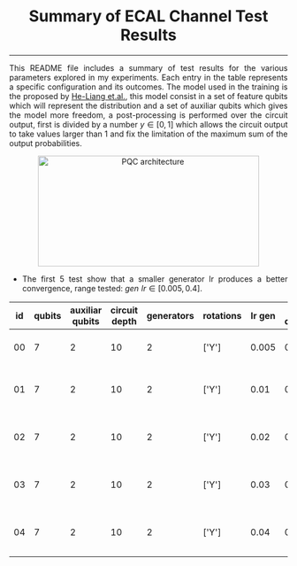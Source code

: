 
<div align="center">

# **Summary of ECAL Channel Test Results**
---

<div align="justify">

This README file includes a summary of test results for the various parameters explored in my experiments.
Each entry in the table represents a specific configuration and its outcomes. The model used in the training is the proposed by 
[He-Liang et.al.](https://arxiv.org/abs/2010.06201), this model consist in a set of feature qubits which will represent the distribution
and a set of auxiliar qubits which gives the model more freedom, a post-processing is performed over the circuit output, first is divided by
a number $y \in [0, 1]$ which allows the circuit output to take values larger than 1 and fix the limitation of the maximum sum of the output 
probabilities.

<div align="center">

<img src="/home/reyguadarrama/GSoC/images/Quantum_generator-2.png" alt="PQC architecture" width="400" height="200"/>

<div align="justify">


- The first 5 test show that a smaller generator lr produces a better convergence, range tested: $gen\,\,lr \in [0.005, 0.4]$.


| id | qubits | auxiliar qubits | circuit depth | generators | rotations | lr gen | lr disc | batch size | resolution | optimizer | samples | epochs | y | FID | RMSE | disc loss | gen loss | notes |
|---|---|---|---|---|---|---|---|---|---|---|---|---|---|---|---|---|---|---|
| 00 | 7 | 2 | 10 | 2 | ['Y'] | 0.005 | 0.1 | 1 | 8x8 | SGD | 512 | 20 | 0.3 | 1.60e-04 | 5.43e-03 | 1.58e+00 | 7.35e-01 | it seems a small gen lr is better |
| 01 | 7 | 2 | 10 | 2 | ['Y'] | 0.01 | 0.1 | 1 | 8x8 | SGD | 512 | 20 | 0.3 | 1.71e-04 | 8.09e-03 | 1.48e+00 | 8.93e-01 | worse performance with larger gen lr |
| 02 | 7 | 2 | 10 | 2 | ['Y'] | 0.02 | 0.1 | 1 | 8x8 | SGD | 512 | 20 | 0.3 | 1.22e-03 | 1.18e-02 | 1.14e+00 | 8.08e-01 | worse performance with larger gen lr |
| 03 | 7 | 2 | 10 | 2 | ['Y'] | 0.03 | 0.1 | 1 | 8x8 | SGD | 512 | 20 | 0.3 | 4.16e-04 | 7.67e-03 | 1.48e+00 | 8.86e-01 | worse performance with larger gen lr |
| 04 | 7 | 2 | 10 | 2 | ['Y'] | 0.04 | 0.1 | 1 | 8x8 | SGD | 512 | 20 | 0.3 | 1.21e-03 | 1.26e-02 | 1.21e+00 | 7.59e-01 | worse performance with larger gen lr |
